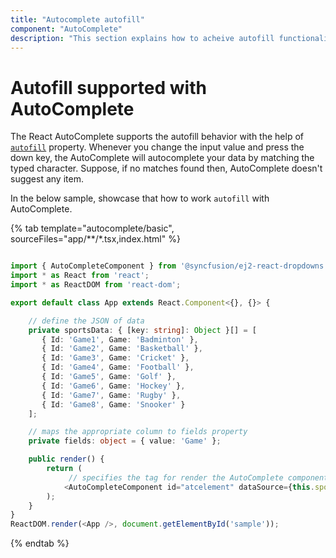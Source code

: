 ```yaml
---
title: "Autocomplete autofill"
component: "AutoComplete"
description: "This section explains how to acheive autofill functionality in autocomplete control."
---
```


# Autofill supported with AutoComplete

The React AutoComplete supports the autofill behavior with the help of
[`autofill`](../../api/auto-complete/#autofill) property. Whenever you change the
input value and press the down key, the AutoComplete will autocomplete your data by matching the typed
character. Suppose, if no matches found then, AutoComplete doesn't suggest any item.

In the below sample, showcase that how to work `autofill` with AutoComplete.

{% tab template="autocomplete/basic", sourceFiles="app/**/*.tsx,index.html" %}

```typescript

import { AutoCompleteComponent } from '@syncfusion/ej2-react-dropdowns';
import * as React from 'react';
import * as ReactDOM from 'react-dom';

export default class App extends React.Component<{}, {}> {

    // define the JSON of data
    private sportsData: { [key: string]: Object }[] = [
       { Id: 'Game1', Game: 'Badminton' },
       { Id: 'Game2', Game: 'Basketball' },
       { Id: 'Game3', Game: 'Cricket' },
       { Id: 'Game4', Game: 'Football' },
       { Id: 'Game5', Game: 'Golf' },
       { Id: 'Game6', Game: 'Hockey' },
       { Id: 'Game7', Game: 'Rugby' },
       { Id: 'Game8', Game: 'Snooker' }
    ];

    // maps the appropriate column to fields property
    private fields: object = { value: 'Game' };

    public render() {
        return (
             // specifies the tag for render the AutoComplete component
            <AutoCompleteComponent id="atcelement" dataSource={this.sportsData} fields={this.fields} placeholder="Find a game" autofill={true} />
        );
    }
}
ReactDOM.render(<App />, document.getElementById('sample'));

```

{% endtab %}
